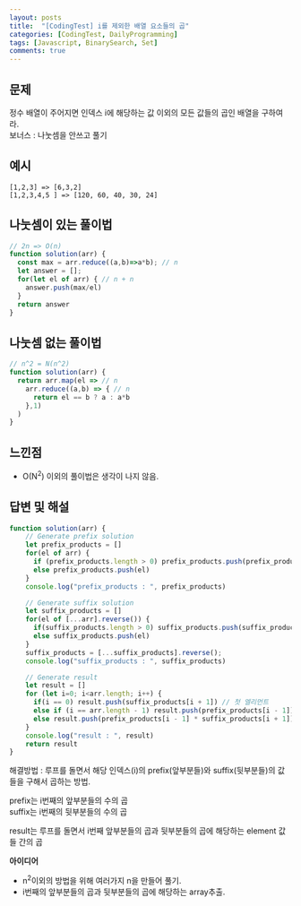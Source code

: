 ```yaml
---
layout: posts
title:  "[CodingTest] i를 제외한 배열 요소들의 곱"
categories: [CodingTest, DailyProgramming]
tags: [Javascript, BinarySearch, Set]
comments: true
---
```

## 문제
정수 배열이 주어지면 인덱스 i에 해당하는 값 이외의 모든 값들의 곱인 배열을 구하여라.  
보너스 : 나눗셈을 안쓰고 풀기

## 예시
```
[1,2,3] => [6,3,2]
[1,2,3,4,5 ] => [120, 60, 40, 30, 24]
```

## 나눗셈이 있는 풀이법
```javascript
// 2n => O(n)
function solution(arr) {
  const max = arr.reduce((a,b)=>a*b); // n
  let answer = [];
  for(let el of arr) { // n + n
    answer.push(max/el)
  }
  return answer
}
```

## 나눗셈 없는 풀이법
```javascript
// n^2 = N(n^2)
function solution(arr) {
  return arr.map(el => // n
    arr.reduce((a,b) => { // n
      return el == b ? a : a*b
    },1)
  )
}
```

## 느낀점
- O(N<sup>2</sup>) 이외의 풀이법은 생각이 나지 않음.

## 답변 및 해설
```javascript
function solution(arr) {
    // Generate prefix solution
    let prefix_products = []
    for(el of arr) {
      if (prefix_products.length > 0) prefix_products.push(prefix_products[prefix_products.length-1] * el)
      else prefix_products.push(el)
    }
    console.log("prefix_products : ", prefix_products)

    // Generate suffix solution
    let suffix_products = []
    for(el of [...arr].reverse()) {
      if(suffix_products.length > 0) suffix_products.push(suffix_products[suffix_products.length-1] * el)
      else suffix_products.push(el)
    }
    suffix_products = [...suffix_products].reverse();
    console.log("suffix_products : ", suffix_products)

    // Generate result
    let result = []
    for (let i=0; i<arr.length; i++) {
      if(i == 0) result.push(suffix_products[i + 1]) // 첫 엘리먼트
      else if (i == arr.length - 1) result.push(prefix_products[i - 1]) // 마지막 엘리먼트
      else result.push(prefix_products[i - 1] * suffix_products[i + 1])
    }
    console.log("result : ", result)
    return result
}
```
해결방법 : 루프를 돌면서 해당 인덱스(i)의 prefix(앞부분들)와 suffix(뒷부분들)의 값들을 구해서 곱하는 방법.

prefix는 i번째의 앞부분들의 수의 곱  
suffix는 i번째의 뒷부분들의 수의 곱  
  
result는 루프를 돌면서 i번째 앞부분들의 곱과 뒷부분들의 곱에 해당하는 element 값들 간의 곱  
  
**아이디어**
- n<sup>2</sup>이외의 방법을 위해 여러가지 n을 만들어 풀기.
- i번째의 앞부분들의 곱과 뒷부분들의 곱에 해당하는 array추출.